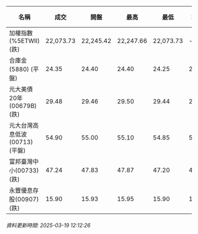 | 名稱 | 成交 | 開盤 | 最高 | 最低 | 均價 | 成交金額(億) | 昨收 | 漲跌幅 | 漲跌 | 總量 | 昨量 | 振幅 |
| -------- | -------- | -------- | -------- |-------- | -------- | -------- |-------- |-------- |-------- | -------- | -------- |-------- |
|加權指數(%5ETWII) (跌)|22,073.73|22,245.42|22,247.66|22,073.73|-|1,857.17|22,271.67|0.89%|197.94|4,097,602|0|0.78%|
|合庫金(5880) (平盤)|24.35|24.40|24.40|24.25|24.33|0.607|24.35|0.00%|0.00|2,494|8,368|0.62%|
|元大美債20年(00679B) (跌)|29.48|29.46|29.50|29.44|29.47|6.06|29.51|0.10%|0.03|20,548|34,101|0.20%|
|元大台灣高息低波(00713) (平盤)|54.90|55.00|55.10|54.85|54.95|5.86|54.90|0.00%|0.00|10,655|14,205|0.46%|
|富邦臺灣中小(00733) (跌)|47.24|47.83|47.87|47.20|47.39|0.314|47.87|1.32%|0.63|663|691|1.40%|
|永豐優息存股(00907) (跌)|15.90|15.93|15.95|15.90|15.91|0.058|15.92|0.13%|0.02|362|1,192|0.31%|
###### 資料更新時間: 2025-03-19 12:12:26